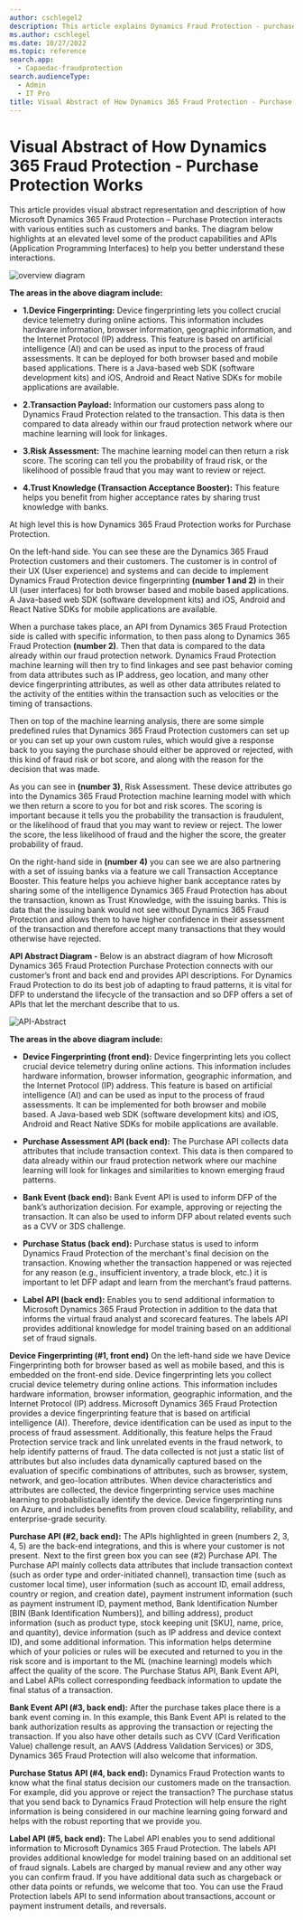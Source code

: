 ```yaml
---
author: cschlegel2
description: This article explains Dynamics Fraud Protection - purchase protection architecture abstract diagram
ms.author: cschlegel
ms.date: 10/27/2022
ms.topic: reference
search.app: 
  - Capaedac-fraudprotection
search.audienceType:
  - Admin
  - IT Pro
title: Visual Abstract of How Dynamics 365 Fraud Protection - Purchase Protection Works 
---
```


# Visual Abstract of How Dynamics 365 Fraud Protection - Purchase Protection Works 

This article provides visual abstract representation and description of how Microsoft Dynamics 365 Fraud Protection – Purchase Protection interacts with various entities such as customers and banks. The diagram below highlights at an elevated level some of the product capabilities and APIs (Application Programming Interfaces) to help you better understand these interactions.  


![overview diagram](media/pp-architecture-abstract1.png)

**The areas in the above diagram include:** 

- **1.Device Fingerprinting:** Device fingerprinting lets you collect crucial device telemetry during online actions. This information includes hardware information, browser information, geographic information, and the Internet Protocol (IP) address. This feature is based on artificial intelligence (AI) and can be used as input to the process of fraud assessments. It can be deployed for both browser based and mobile based applications. There is a Java-based web SDK (software development kits) and iOS, Android and React Native SDKs for mobile applications are available.

- **2.Transaction Payload:** Information our customers pass along to Dynamics Fraud Protection related to the transaction. This data is then compared to data already within our fraud protection network where our machine learning will look for linkages. 

- **3.Risk Assessment:** The machine learning model can then return a risk score. The scoring can tell you the probability of fraud risk, or the likelihood of possible fraud that you may want to review or reject. 

- **4.Trust Knowledge (Transaction Acceptance Booster):** This feature helps you benefit from higher acceptance rates by sharing trust knowledge with banks.

At high level this is how Dynamics 365 Fraud Protection works for Purchase Protection. 

On the left-hand side. You can see these are the Dynamics 365 Fraud Protection customers and their customers. The customer is in control of their UX (User experience) and systems and can decide to implement Dynamics Fraud Protection device fingerprinting **(number 1 and 2)** in their UI (user interfaces) for both browser based and mobile based applications.  A Java-based web SDK (software development kits) and iOS, Android and React Native SDKs for mobile applications are available. 

When a purchase takes place, an API from Dynamics 365 Fraud Protection side is called with specific information, to then pass along to Dynamics 365 Fraud Protection **(number 2)**. Then that data is compared to the data already within our fraud protection network. Dynamics Fraud Protection machine learning will then try to find linkages and see past behavior coming from data attributes such as IP address, geo location, and many other device fingerprinting attributes, as well as other data attributes related to the activity of the entities within the transaction such as velocities or the timing of transactions.  

Then on top of the machine learning analysis, there are some simple predefined rules that  Dynamics 365 Fraud Protection customers can set up or you can set up your own custom rules, which would give a response back to you saying the purchase should either be approved or rejected, with this kind of fraud risk or bot score, and along with the reason for the decision that was made.    

As you can see in **(number 3)**, Risk Assessment. These device attributes go into the Dynamics 365 Fraud Protection machine learning model with which we then return a score to you for bot and risk scores. The scoring is important because it tells you the probability the transaction is fraudulent, or the likelihood of fraud that you may want to review or reject. The lower the score, the less likelihood of fraud and the higher the score, the greater probability of fraud.  

On the right-hand side in **(number 4)** you can see we are also partnering with a set of issuing banks via a feature we call Transaction Acceptance Booster. This feature helps you achieve higher bank acceptance rates by sharing some of the intelligence Dynamics 365 Fraud Protection has about the transaction, known as Trust Knowledge, with the issuing banks.  This is data that the issuing bank would not see without Dynamics 365 Fraud Protection and allows them to have higher confidence in their assessment of the transaction and therefore accept many transactions that they would otherwise have rejected.  

 
**API Abstract Diagram -** Below is an abstract diagram of how Microsoft Dynamics 365 Fraud Protection Purchase Protection connects with our customer’s front and back end and provides API descriptions. For Dynamics Fraud Protection to do its best job of adapting to fraud patterns, it is vital for DFP to understand the lifecycle of the transaction and so DFP offers a set of APIs that let the merchant describe that to us.  
 
![API-Abstract](media/pp-architecture-api-abstract.png)
 
**The areas in the above diagram include:** 
 
- **Device Fingerprinting (front end):** Device fingerprinting lets you collect crucial device telemetry during online actions. This information includes hardware information, browser information, geographic information, and the Internet Protocol (IP) address. This feature is based on artificial intelligence (AI) and can be used as input to the process of fraud assessments. It can be implemented for both browser and mobile based. A Java-based web SDK (software development kits) and iOS, Android and React Native SDKs for mobile applications are available.
 
- **Purchase Assessment API (back end):** The Purchase API collects data attributes that include transaction context. This data is then compared to data already within our fraud protection network where our machine learning will look for linkages and similarities to known emerging fraud patterns. 

- **Bank Event (back end):** Bank Event API is used to inform DFP of the bank’s authorization decision.  For example, approving or rejecting the transaction.  It can also be used to inform DFP about related events such as a CVV or 3DS challenge. 

- **Purchase Status (back end):** Purchase status is used to inform Dynamics Fraud Protection of the merchant's final decision on the transaction. Knowing whether the transaction happened or was rejected for any reason (e.g., insufficient inventory, a trade block, etc.) it is important to let DFP adapt and learn from the merchant’s fraud patterns. 

- **Label API (back end):** Enables you to send additional information to Microsoft Dynamics 365 Fraud Protection in addition to the data that informs the virtual fraud analyst and scorecard features. The labels API provides additional knowledge for model training based on an additional set of fraud signals.


**Device Fingerprinting (#1, front end)** On the left-hand side we have Device Fingerprinting both for browser based as well as mobile based, and this is embedded on the front-end side. Device fingerprinting lets you collect crucial device telemetry during online actions. This information includes hardware information, browser information, geographic information, and the Internet Protocol (IP) address. Microsoft Dynamics 365 Fraud Protection provides a device fingerprinting feature that is based on artificial intelligence (AI). Therefore, device identification can be used as input to the process of fraud assessment. Additionally, this feature helps the Fraud Protection service track and link unrelated events in the fraud network, to help identify patterns of fraud. The data collected is not just a static list of attributes but also includes data dynamically captured based on the evaluation of specific combinations of attributes, such as browser, system, network, and geo-location attributes. When device characteristics and attributes are collected, the device fingerprinting service uses machine learning to probabilistically identify the device. Device fingerprinting runs on Azure, and includes benefits from proven cloud scalability, reliability, and enterprise-grade security.   

 

**Purchase API (#2, back end):** The APIs highlighted in green (numbers 2, 3, 4, 5) are the back-end integrations, and this is where your customer is not present.  Next to the first green box you can see (#2) Purchase API. The Purchase API mainly collects data attributes that include transaction context (such as order type and order-initiated channel), transaction time (such as customer local time), user information (such as account ID, email address, country or region, and creation date), payment instrument information (such as payment instrument ID, payment method, Bank Identification Number [BIN (Bank Identification Numbers)], and billing address), product information (such as product type, stock keeping unit [SKU], name, price, and quantity), device information (such as IP address and device context ID), and some additional information. This information helps determine which of your policies or rules will be executed and returned to you in the risk score and is important to the ML (machine learning) models which affect the quality of the score. The Purchase Status API, Bank Event API, and Label APIs collect corresponding feedback information to update the final status of a transaction. 

**Bank Event API (#3, back end):** After the purchase takes place there is a bank event coming in. In this example, this Bank Event API is related to the bank authorization results as approving the transaction or rejecting the transaction. If you also have other details such as CVV (Card Verification Value) challenge result, an AAVS (Address Validation Services) or 3DS, Dynamics 365 Fraud Protection will also welcome that information. 

**Purchase Status API (#4, back end):** Dynamics Fraud Protection wants to know what the final status decision our customers made on the transaction. For example, did you approve or reject the transaction? The purchase status that you send back to Dynamics Fraud Protection will help ensure the right information is being considered in our machine learning going forward and helps with the robust reporting that we provide you. 

**Label API (#5, back end):** The Label API enables you to send additional information to Microsoft Dynamics 365 Fraud Protection. The labels API provides additional knowledge for model training based on an additional set of fraud signals. Labels are charged by manual review and any other way you can confirm fraud. If you have additional data such as chargeback or other data points or refunds, we welcome that too. You can use the Fraud Protection labels API to send information about transactions, account or payment instrument details, and reversals. 

 
